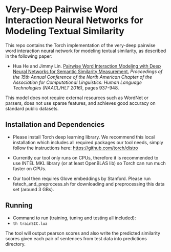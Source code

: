 # Very-Deep Pairwise Word Interaction Neural Networks for Modeling Textual Similarity

This repo contains the Torch implementation of the very-deep pairwise word interaction neural network for modeling textual similarity, as described in the following paper:

+ Hua He and Jimmy Lin. [Pairwise Word Interaction Modeling with Deep Neural Networks for Semantic Similarity Measurement.](http://www.aclweb.org/anthology/N16-1108) *Proceedings of the 15th Annual Conference of the North American Chapter of the Association for Computational Linguistics: Human Language Technologies (NAACL/HLT 2016)*, pages 937-948.


This model does not require external resources such as WordNet or parsers, does not use sparse features, and achieves good accuracy on standard public datasets.

Installation and Dependencies
------------

- Please install Torch deep learning library. We recommend this local installation which includes all required packages our tool needs, simply follow the instructions here:
https://github.com/torch/distro

- Currently our tool only runs on CPUs, therefore it is recommended to use INTEL MKL library (or at least OpenBLAS lib) so Torch can run much faster on CPUs. 

- Our tool then requires Glove embeddings by Stanford. Please run fetech_and_preprocess.sh for downloading and preprocessing this data set (around 3 GBs).


Running
------------

- Command to run (training, tuning and testing all included): 
- ``th trainSIC.lua``

The tool will output pearson scores and also write the predicted similarity scores given each pair of sentences from test data into predictions directory.



